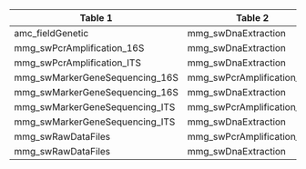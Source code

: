 |Table 1|Table 2|Join by|
|----------------------------------|---------------------------------------------------|-------------------------------|
|amc_fieldGenetic|mmg_swDnaExtraction|geneticSampleID|
|mmg\_swPcrAmplification\_16S|mmg_swDnaExtraction|dnaSampleID|
|mmg\_swPcrAmplification\_ITS|mmg_swDnaExtraction|dnaSampleID|
|mmg\_swMarkerGeneSequencing\_16S|mmg\_swPcrAmplification\_16S|dnaSampleID|
|mmg\_swMarkerGeneSequencing\_16S|mmg_swDnaExtraction|dnaSampleID|
|mmg\_swMarkerGeneSequencing\_ITS|mmg\_swPcrAmplification\_ITS|dnaSampleID|
|mmg\_swMarkerGeneSequencing\_ITS|mmg_swDnaExtraction|dnaSampleID|
|mmg_swRawDataFiles|mmg\_swPcrAmplification\_ITS|dnaSampleID,rawDataFileName|
|mmg_swRawDataFiles|mmg_swDnaExtraction|dnaSampleID,rawDataFileName|
